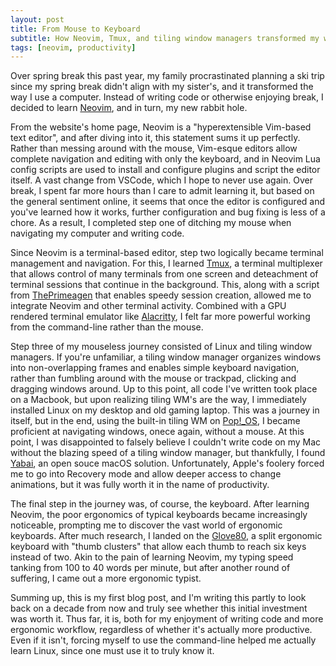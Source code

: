 ```yaml
---
layout: post
title: From Mouse to Keyboard
subtitle: How Neovim, Tmux, and tiling window managers transformed my workflow
tags: [neovim, productivity]
---
```


Over spring break this past year, my family procrastinated planning a ski trip since my spring break didn't align with my sister's, and it transformed the way I use a computer. Instead of writing code or otherwise enjoying break, I decided to learn [Neovim](https://neovim.io/), and in turn, my new rabbit hole.

From the website's home page, Neovim is a "hyperextensible Vim-based text editor", and after diving into it, this statement sums it up perfectly. Rather than messing around with the mouse, Vim-esque editors allow complete navigation and editing with only the keyboard, and in Neovim Lua config scripts are used to install and configure plugins and script the editor itself. A vast change from VSCode, which I hope to never use again. Over break, I spent far more hours than I care to admit learning it, but based on the general sentiment online, it seems that once the editor is configured and you've learned how it works, further configuration and bug fixing is less of a chore. As a result, I completed step one of ditching my mouse when navigating my computer and writing code.

Since Neovim is a terminal-based editor, step two logically became terminal management and navigation. For this, I learned [Tmux](https://github.com/tmux/tmux), a terminal multiplexer that allows control of many terminals from one screen and deteachment of terminal sessions that continue in the background. This, along with a script from [ThePrimeagen](https://www.youtube.com/@ThePrimeagen) that enables speedy session creation, allowed me to integrate Neovim and other terminal activity. Combined with a GPU rendered terminal emulator like [Alacritty](https://alacritty.org/), I felt far more powerful working from the command-line rather than the mouse.

Step three of my mouseless journey consisted of Linux and tiling window managers. If you're unfamiliar, a tiling window manager organizes windows into non-overlapping frames and enables simple keyboard navigation, rather than fumbling around with the mouse or trackpad, clicking and dragging windows around. Up to this point, all code I've written took place on a Macbook, but upon realizing tiling WM's are the way, I immediately installed Linux on my desktop and old gaming laptop. This was a journey in itself, but in the end, using the built-in tiling WM on [Pop!\_OS](https://pop.system76.com/), I became proficient at navigating windows, onece again, without a mouse. At this point, I was disappointed to falsely believe I couldn't write code on my Mac without the blazing speed of a tiling window manager, but thankfully, I found [Yabai](https://github.com/koekeishiya/yabai), an open souce macOS solution. Unfortunately, Apple's foolery forced me to go into Recovery mode and allow deeper access to change animations, but it was fully worth it in the name of productivity.

The final step in the journey was, of course, the keyboard. After learning Neovim, the poor ergonomics of typical keyboards became increasingly noticeable, prompting me to discover the vast world of ergonomic keyboards. After much research, I landed on the [Glove80](https://www.moergo.com/), a split ergonomic keyboard with "thumb clusters" that allow each thumb to reach six keys instead of two. Akin to the pain of learning Neovim, my typing speed tanking from 100 to 40 words per minute, but after another round of suffering, I came out a more ergonomic typist.

Summing up, this is my first blog post, and I'm writing this partly to look back on a decade from now and truly see whether this initial investment was worth it. Thus far, it is, both for my enjoyment of writing code and more ergonomic workflow, regardless of whether it's actually more productive. Even if it isn't, forcing myself to use the command-line helped me actually learn Linux, since one must use it to truly know it.
